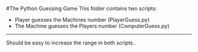 #The Python Guessing Game
This folder contains two scripts:
- Player guesses the Machines number (PlayerGuess.py)
- The Machine guesses the Players number (ComputerGuess.py)
*************
Should be easy to increase the range in both scripts..